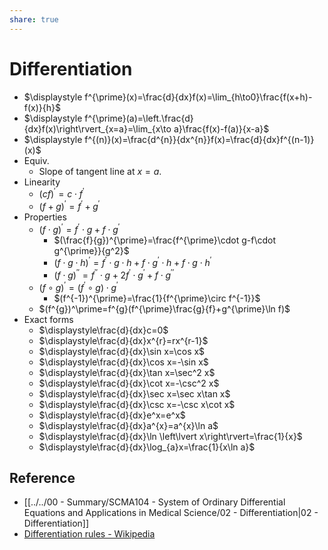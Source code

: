 ```yaml
---
share: true
---
```


# Differentiation

- $\displaystyle f^{\prime}(x)=\frac{d}{dx}f(x)=\lim_{h\to0}\frac{f(x+h)-f(x)}{h}$
- $\displaystyle f^{\prime}(a)=\left.\frac{d}{dx}f(x)\right\rvert_{x=a}=\lim_{x\to a}\frac{f(x)-f(a)}{x-a}$
- $\displaystyle f^{(n)}(x)=\frac{d^{n}}{dx^{n}}f(x)=\frac{d}{dx}f^{(n-1)}(x)$
- Equiv.
	- Slope of tangent line at $x=a$.
- Linearity
	- $(cf)^{\prime}=c\cdot f^{\prime}$
	- $(f+g)^{\prime}=f^{\prime}+g^{\prime}$
- Properties
	- $(f\cdot g)^{\prime}=f^{\prime}\cdot g+f\cdot g^{\prime}$
		- $(\frac{f}{g})^{\prime}=\frac{f^{\prime}\cdot g-f\cdot g^{\prime}}{g^2}$
		- $(f\cdot g\cdot h)^{\prime}=f^{\prime}\cdot g\cdot h+f\cdot g^{\prime}\cdot h+f\cdot g\cdot h^{\prime}$
		- $(f\cdot g)^{\prime\prime}=f^{\prime\prime}\cdot g+2f^{\prime}\cdot g^{\prime}+f\cdot g^{\prime\prime}$
	- $(f\circ g)^{\prime}=(f^{\prime}\circ g)\cdot g^{\prime}$
		- $(f^{-1})^{\prime}=\frac{1}{f^{\prime}\circ f^{-1}}$
	- $(f^{g})^\prime=f^{g}(f^{\prime}\frac{g}{f}+g^{\prime}\ln f)$
- Exact forms
	- $\displaystyle\frac{d}{dx}c=0$
	- $\displaystyle\frac{d}{dx}x^{r}=rx^{r-1}$
	- $\displaystyle\frac{d}{dx}\sin x=\cos x$
	- $\displaystyle\frac{d}{dx}\cos x=-\sin x$
	- $\displaystyle\frac{d}{dx}\tan x=\sec^2 x$
	- $\displaystyle\frac{d}{dx}\cot x=-\csc^2 x$
	- $\displaystyle\frac{d}{dx}\sec x=\sec x\tan x$
	- $\displaystyle\frac{d}{dx}\csc x=-\csc x\cot x$
	- $\displaystyle\frac{d}{dx}e^x=e^x$
	- $\displaystyle\frac{d}{dx}a^{x}=a^{x}\ln a$
	- $\displaystyle\frac{d}{dx}\ln \left\lvert x\right\rvert=\frac{1}{x}$
	- $\displaystyle\frac{d}{dx}\log_{a}x=\frac{1}{x\ln a}$

## Reference

- [[../../00 - Summary/SCMA104 - System of Ordinary Differential Equations and Applications in Medical Science/02 - Differentiation|02 - Differentiation]]
- [Differentiation rules - Wikipedia](https://en.wikipedia.org/wiki/Differentiation_rules)